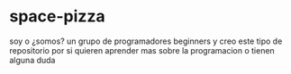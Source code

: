 # space-pizza
soy o ¿somos? un grupo de programadores beginners y creo este tipo de repositorio por si quieren aprender mas sobre la programacion o tienen alguna duda
